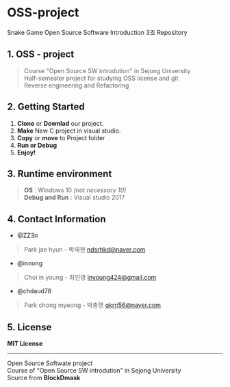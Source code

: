 # OSS-project   
 Snake Game
 Open Source Software Introduction 3조 Repository

## 1. OSS - project
>Course "Open Source SW introdution" in Sejong University    
>Half-semester project for studying OSS license and git  
>Reverse engineering and Refactoring

## 2. Getting Started  
1. **Clone** or **Downlad** our project.      
2. **Make** New C project in visual studio.   
3. **Copy** or **move** to Project folder   
4. **Run or Debug**   
5. **Enjoy!**   

## 3. Runtime environment    
> **OS** : Windows 10 _(not necessary 10)_   
> **Debug and Run** : Visual studio 2017

## 4. Contact Information
- @ZZ3n
> Park jae hyun - 박재현
> ndsrhkd@naver.com
- @innong
> Choi in young - 최인영
> inyoung424@gmail.com   
- @chdaud78
> Park chong myeong - 박총명
> qkrri56@naver.com     

## 5. License
**MIT License**

***
Open Source Softwate project   
Course of "Open Source SW introdution" in Sejong University    
Source from **BlockDmask**
